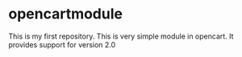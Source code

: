 # opencartmodule
This is my first repository. This is very simple module in opencart. It provides support for version 2.0
